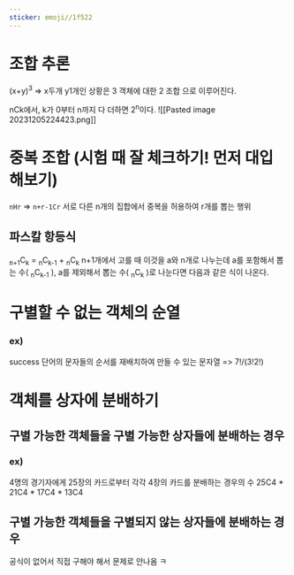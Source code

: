 ```yaml
---
sticker: emoji//1f522
---
```

# 조합 추론
(x+y)<sup>3</sup> => x두개 y1개인 상황은 3 객체에 대한 2 조합 으로 이루어진다. 


nCk에서, k가 0부터 n까지 다 더하면 2<sup>n</sup>이다.
![[Pasted image 20231205224423.png]]

# **중복 조합** (시험 때 잘 체크하기! 먼저 대입해보기)
`nHr` => `n+r-1Cr`
서로 다른 n개의 집합에서 중복을 허용하여 r개를 뽑는 행위

## 파스칼 항등식
<sub>n+1</sub>C<sub>k</sub> = <sub>n</sub>C<sub>k-1</sub> + <sub>n</sub>C<sub>k</sub>
n+1개에서 고를 때 이것을 a와 n개로 나누는데
a를 포함해서 뽑는 수( <sub>n</sub>C<sub>k-1</sub> ), a를 제외해서 뽑는 수( <sub>n</sub>C<sub>k</sub> )로 나눈다면 다음과 같은 식이 나온다.

# 구별할 수 없는 객체의 순열
### ex) 
success 단어의 문자들의 순서를 재배치하여 만들 수 있는 문자열
=> 7!/(3!2!)

# 객체를 상자에 분배하기
## 구별 가능한 객체들을 구별 가능한 상자들에 분배하는 경우
### ex)
4명의 경기자에게 25장의 카드로부터 각각 4장의 카드를 분배하는 경우의 수
25C4 \* 21C4 \* 17C4 \* 13C4
## 구별 가능한 객체들을 구별되지 않는 상자들에 분배하는 경우

공식이 없어서 직접 구해야 해서 문제로 안나옴 ㅋ